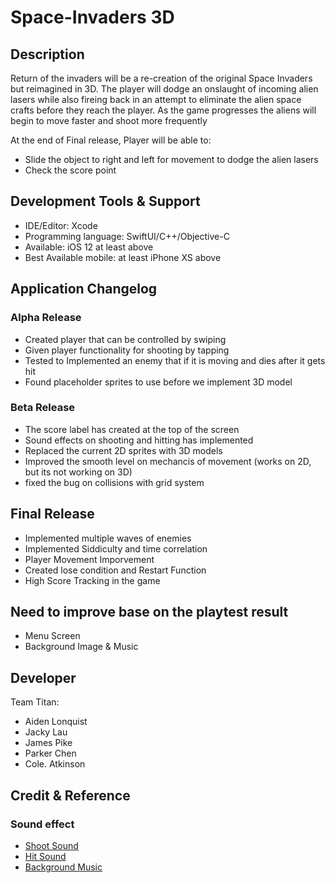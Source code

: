 # Space-Invaders 3D




## Description
Return of the invaders will be a re-creation of the original Space Invaders but reimagined in 3D. The player will dodge an onslaught of incoming alien lasers while also fireing back in an attempt to eliminate the alien space crafts before they reach the player. As the game progresses the aliens will begin to move faster and shoot more frequently </br>

At the end of Final release, Player will be able to:
* Slide the object to right and left for movement to dodge the alien lasers 
* Check the score point
    
    

## Development Tools & Support

* IDE/Editor: Xcode
* Programming language: SwiftUI/C++/Objective-C
* Available: iOS 12 at least above
* Best Available mobile: at least iPhone XS above 

## Application Changelog

### Alpha Release
* Created player that can be controlled by swiping
* Given player functionality for shooting by tapping
* Tested to Implemented an enemy that if it is moving and dies after it gets hit
* Found placeholder sprites to use before we implement 3D model

### Beta Release
* The score label has created at the top of the screen
* Sound effects on shooting and hitting has implemented
* Replaced the current 2D sprites with 3D models
* Improved the smooth level on mechancis of movement (works on 2D, but its not working on 3D)
* fixed the bug on collisions with grid system

## Final Release
* Implemented multiple waves of enemies
* Implemented Siddiculty and time correlation
* Player Movement Imporvement
* Created lose condition and Restart Function
* High Score Tracking in the game

## Need to improve base on the playtest result
* Menu Screen
* Background Image & Music

## Developer
Team Titan:

* Aiden Lonquist
* Jacky Lau
* James Pike
* Parker Chen
* Cole. Atkinson

## Credit & Reference

### Sound effect

* [Shoot Sound](https://freesound.org/people/Bird_man/sounds/317136/)
* [Hit Sound](https://freesound.org/people/InspectorJ/sounds/448226/)
* [Background Music](https://www.classicgaming.cc/classics/space-invaders/sounds)



